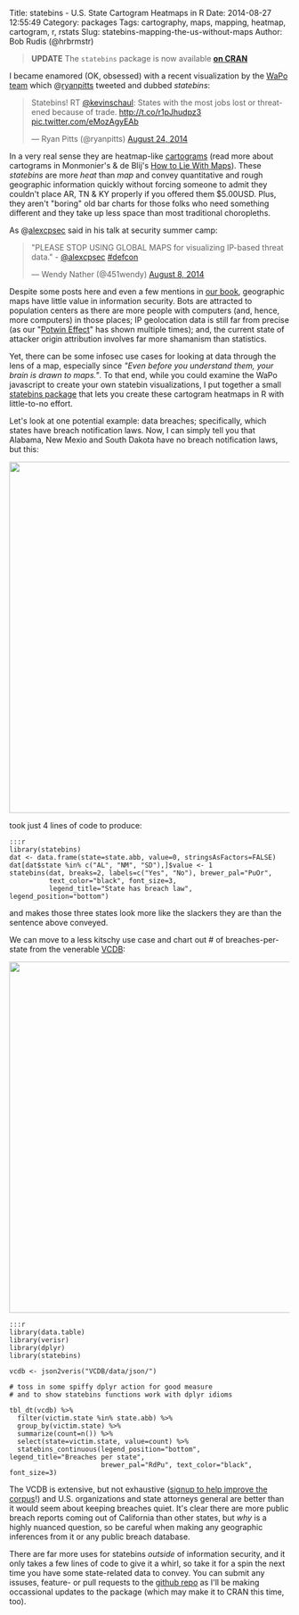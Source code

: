 Title: statebins - U.S. State Cartogram Heatmaps in R
Date: 2014-08-27 12:55:49
Category: packages
Tags: cartography, maps, mapping, heatmap, cartogram, r, rstats
Slug: statebins-mapping-the-us-without-maps
Author: Bob Rudis (@hrbrmstr)

>**UPDATE** The `statebins` package is now available **[on CRAN](http://cran.r-project.org/web/packages/statebins/index.html)**

I became enamored (OK, obsessed) with a recent visualization by the [WaPo team](http://bit.ly/statebins) which @[ryanpitts](https://twitter.com/ryanpitts/) tweeted and dubbed *statebins*:

<blockquote class="twitter-tweet" lang="en"><p>Statebins! RT <a href="https://twitter.com/kevinschaul">@kevinschaul</a>: States with the most jobs lost or threatened because of trade. <a href="http://t.co/r1pJhudpz3">http://t.co/r1pJhudpz3</a> <a href="http://t.co/eMozAgyEAb">pic.twitter.com/eMozAgyEAb</a></p>&mdash; Ryan Pitts (@ryanpitts) <a href="https://twitter.com/ryanpitts/statuses/503613265839017984">August 24, 2014</a></blockquote>
<script async src="//platform.twitter.com/widgets.js" charset="utf-8"></script>

In a very real sense they are heatmap-like [cartograms](http://en.m.wikipedia.org/wiki/Cartogram) (read more about cartograms in Monmonier's & de Blij's [How to Lie With Maps](http://www.amazon.com/gp/product/0226534219/ref=as_li_tl?ie=UTF8&camp=1789&creative=390957&creativeASIN=0226534219&linkCode=as2&tag=rudisdotnet-20&linkId=54N7RQDVFEBV6CSZ)). These *statebins* are more *heat* than *map* and convey quantitative and rough geographic information quickly without forcing someone to admit they couldn't place AR, TN & KY properly if you offered them $5.00USD. Plus, they aren't "boring" old bar charts for those folks who need something different and they take up less space than most traditional choropleths.

As @[alexcpsec](http://twitter.com/alexcpsec) said in his talk at security summer camp:

<blockquote class="twitter-tweet" lang="en"><p>&quot;PLEASE STOP USING GLOBAL MAPS for visualizing IP-based threat data.&quot; - <a href="https://twitter.com/alexcpsec">@alexcpsec</a> <a href="https://twitter.com/hashtag/defcon?src=hash">#defcon</a></p>&mdash; Wendy Nather (@451wendy) <a href="https://twitter.com/451wendy/statuses/497808992039870466">August 8, 2014</a></blockquote>
<script async src="//platform.twitter.com/widgets.js" charset="utf-8"></script>

Despite some posts here and even a few mentions in [our book](http://dds.ec/amzn), geographic maps have little value in information security. Bots are attracted to population centers as there are more people with computers (and, hence, more computers) in those places; IP geolocation data is still far from precise (as our "[Potwin Effect](http://books.google.com/books?id=7DqwAgAAQBAJ&pg=PA113&lpg=PA113&dq=potwin+effect&source=bl&ots=CyYrKxlkCa&sig=Kk6bd9Mz2uJdNOVp2wj3Bn4AgSI&hl=en&sa=X&ei=mTj9U8WhBIvnoASOrYKwBQ&ved=0CCIQ6AEwAA#v=onepage&q=potwin%20effect&f=false)" has shown multiple times); and, the current state of attacker origin attribution involves far more shamanism than statistics.

Yet, there can be some infosec use cases for looking at data through the lens of a map, especially since *"Even before you understand them, your brain is drawn to maps."*. To that end, while you could examine the WaPo javascript to create your own statebin visualizations, I put together a small [statebins package](http://github.com/hrbrmstr/statebins/) that lets you create these cartogram heatmaps in R with little-to-no effort. 

Let's look at one potential example: data breaches; specifically, which states have breach notification laws. Now, I can simply tell you that Alabama, New Mexio and South Dakota have no breach notification laws, but this:

<img src="http://datadrivensecurity.info/blog/images/2014/08/state-breach-laws.png" style="max-width:100%; width:630px"/>

took just 4 lines of code to produce:

    :::r
    library(statebins)
    dat <- data.frame(state=state.abb, value=0, stringsAsFactors=FALSE)
    dat[dat$state %in% c("AL", "NM", "SD"),]$value <- 1
    statebins(dat, breaks=2, labels=c("Yes", "No"), brewer_pal="PuOr",
              text_color="black", font_size=3,
              legend_title="State has breach law", legend_position="bottom")


and makes those three states look more like the slackers they are than the sentence above conveyed.

We can move to a less kitschy use case and chart out # of breaches-per-state from the venerable [VCDB](http://github.com/vz-risk/VCDB):

<img src="http://datadrivensecurity.info/blog/images/2014/08/breaches-per-state.png" style="max-width:100%; width:630px"/>

    :::r
    library(data.table)
    library(verisr)
    library(dplyr)
    library(statebins)

    vcdb <- json2veris("VCDB/data/json/")
    
    # toss in some spiffy dplyr action for good measure
    # and to show statebins functions work with dplyr idioms
    
    tbl_dt(vcdb) %>% 
      filter(victim.state %in% state.abb) %>% 
      group_by(victim.state) %>% 
      summarize(count=n()) %>%
      select(state=victim.state, value=count) %>%
      statebins_continuous(legend_position="bottom", legend_title="Breaches per state", 
                           brewer_pal="RdPu", text_color="black", font_size=3)

The VCDB is extensive, but not exhaustive ([signup to help improve the corpus](http://vcdb.org/volunteer.html)!) and U.S. organizations and state attorneys general are better than it would seem about keeping breaches quiet. It's clear there are more public breach reports coming out of California than other states, but *why* is a highly nuanced question, so be careful when making any geographic inferences from it or any public breach database.

There are far more uses for statebins *outside* of information security, and it only takes a few lines of code to give it a whirl, so take it for a spin the next time you have some state-related data to convey. You can submit any issuses, feature- or pull requests to the [github repo](https://github.com/hrbrmstr/statebins) as I'll be making occassional updates to the package (which may make it to CRAN this time, too).


